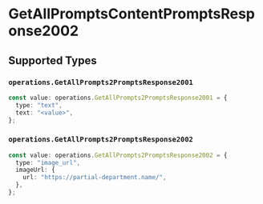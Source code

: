 # GetAllPromptsContentPromptsResponse2002


## Supported Types

### `operations.GetAllPrompts2PromptsResponse2001`

```typescript
const value: operations.GetAllPrompts2PromptsResponse2001 = {
  type: "text",
  text: "<value>",
};
```

### `operations.GetAllPrompts2PromptsResponse2002`

```typescript
const value: operations.GetAllPrompts2PromptsResponse2002 = {
  type: "image_url",
  imageUrl: {
    url: "https://partial-department.name/",
  },
};
```

